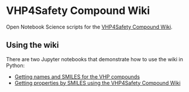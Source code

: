 # VHP4Safety Compound Wiki

Open Notebook Science scripts for the [VHP4Safety Compound Wiki](https://compoundcloud.wikibase.cloud/).

## Using the wiki

There are two Jupyter notebooks that demonstrate how to use the wiki in Python:

* [Getting names and SMILES for the VHP compounds](nb/Getting_names_and_SMILES_for_the_VHP_compounds.ipynb)
* [Getting properties by SMILES using the VHP4Safety Compound Wiki](nb/Getting_properties_by_SMILES_using_the_VHP4Safety_Compound_Wiki.ipynb)

